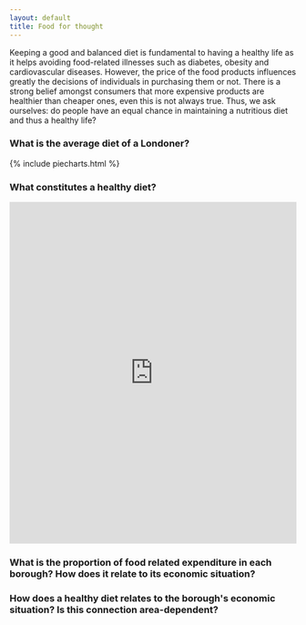 ```yaml
---
layout: default
title: Food for thought
---
```


Keeping a good and balanced diet is fundamental to having a healthy life as it helps avoiding food-related illnesses such as diabetes, obesity and cardiovascular diseases. However, the price of the food products influences greatly the decisions of individuals in purchasing them or not. There is a strong belief amongst consumers that more expensive products are healthier than cheaper ones, even this is not always true. Thus, we ask ourselves: do people have an equal chance in maintaining a nutritious diet and thus a healthy life?

### What is the average diet of a Londoner?

{% include piecharts.html %}

### What constitutes a healthy diet?

<iframe frameborder="0" class="juxtapose" width="100%" height="600" src="https://cdn.knightlab.com/libs/juxtapose/latest/embed/index.html?uid=539588b2-3f8c-11eb-83c8-ebb5d6f907df"></iframe>

### What is the proportion of food related expenditure in each borough? How does it relate to its economic situation?

### How does a healthy diet relates to the borough's economic situation? Is this connection area-dependent?
